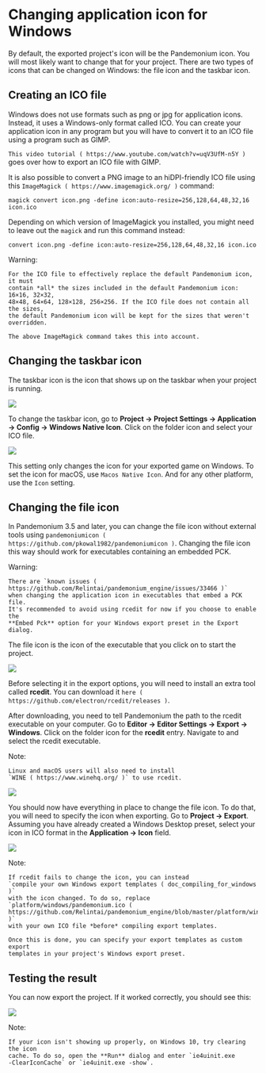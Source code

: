 
# Changing application icon for Windows

By default, the exported project's icon will be the Pandemonium icon.
You will most likely want to change that for your project. There are two types
of icons that can be changed on Windows: the file icon and the taskbar icon.

## Creating an ICO file

Windows does not use formats such as png or jpg for application icons. Instead,
it uses a Windows-only format called ICO. You can create your application icon
in any program but you will have to convert it to an ICO file using a program such
as GIMP.

`This video tutorial ( https://www.youtube.com/watch?v=uqV3UfM-n5Y )` goes over how to
export an ICO file with GIMP.

It is also possible to convert a PNG image to an hiDPI-friendly ICO file
using this `ImageMagick ( https://www.imagemagick.org/ )` command:

```
magick convert icon.png -define icon:auto-resize=256,128,64,48,32,16 icon.ico
```

Depending on which version of ImageMagick you installed, you might need to leave out the `magick` and run this command instead:

```
convert icon.png -define icon:auto-resize=256,128,64,48,32,16 icon.ico
```

Warning:

    For the ICO file to effectively replace the default Pandemonium icon, it must
    contain *all* the sizes included in the default Pandemonium icon: 16×16, 32×32,
    48×48, 64×64, 128×128, 256×256. If the ICO file does not contain all the sizes,
    the default Pandemonium icon will be kept for the sizes that weren't overridden.

    The above ImageMagick command takes this into account.

## Changing the taskbar icon

The taskbar icon is the icon that shows up on the taskbar when your project
is running.

![](img/icon_taskbar_icon.png)

To change the taskbar icon, go to
**Project → Project Settings → Application → Config → Windows Native Icon**.
Click on the folder icon and select your ICO file.

![](img/icon_project_settings.png)

This setting only changes the icon for your exported game on Windows.
To set the icon for macOS, use `Macos Native Icon`. And for any other platform,
use the `Icon` setting.

## Changing the file icon

In Pandemonium 3.5 and later, you can change the file icon without
external tools using `pandemoniumicon ( https://github.com/pkowal1982/pandemoniumicon )`.
Changing the file icon this way should work for executables containing
an embedded PCK.

Warning:

    There are `known issues ( https://github.com/Relintai/pandemonium_engine/issues/33466 )`
    when changing the application icon in executables that embed a PCK file.
    It's recommended to avoid using rcedit for now if you choose to enable the
    **Embed Pck** option for your Windows export preset in the Export dialog.

The file icon is the icon of the executable that you click on to start
the project.

![](img/icon_file_icon.png)

Before selecting it in the export options, you will need to install
an extra tool called **rcedit**.
You can download it `here ( https://github.com/electron/rcedit/releases )`.

After downloading, you need to tell Pandemonium the path to the rcedit executable
on your computer.
Go to **Editor → Editor Settings → Export → Windows**.
Click on the folder icon for the **rcedit** entry.
Navigate to and select the rcedit executable.

Note:

    Linux and macOS users will also need to install
    `WINE ( https://www.winehq.org/ )` to use rcedit.

![](img/icon_rcedit.png)

You should now have everything in place to change the file icon.
To do that, you will need to specify the icon when exporting.
Go to **Project → Export**. Assuming you have already created
a Windows Desktop preset, select your icon in ICO format in
the **Application → Icon** field.

![](img/icon_export_settings.png)

Note:


    If rcedit fails to change the icon, you can instead
    `compile your own Windows export templates ( doc_compiling_for_windows )`
    with the icon changed. To do so, replace
    `platform/windows/pandemonium.ico ( https://github.com/Relintai/pandemonium_engine/blob/master/platform/windows/pandemonium.ico )`
    with your own ICO file *before* compiling export templates.

    Once this is done, you can specify your export templates as custom export
    templates in your project's Windows export preset.

## Testing the result

You can now export the project. If it worked correctly, you should see this:

![](img/icon_result.png)

Note:

    If your icon isn't showing up properly, on Windows 10, try clearing the icon
    cache. To do so, open the **Run** dialog and enter `ie4uinit.exe
    -ClearIconCache` or `ie4uinit.exe -show`.
